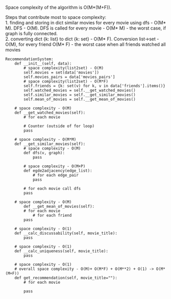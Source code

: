 Space complexity of the algorithm is O(M*(M+F)).

Steps that contribute most to space complexity:
	<br>1. finding and storing in dict similar movies for every movie using dfs - O(M* M). DFS - O(M). DFS is called for every movie - O(M* M) - the worst case, if graph is fully connected.
	<br>2. converting dict {k: list} to dict {k: set} - O(M* F). Conversion list->set - O(M), for every friend O(M* F) - the worst case when all friends watched all movies 


```
RecommendationSystem:
	def __init__(self, data):
		# space complexity(list2set) - O(M)
		self.movies = set(data['movies'])
		self.movies_pairs = data['movies_pairs']
		# space complexity(list2set) - O(M*F)
		self.friends = {k: set(v) for k, v in data['friends'].items()}
		self.watched_movies = self.__get_watched_movies()
		self.similar_movies = self.__get_similar_movies()
		self.mean_of_movies = self.__get_mean_of_movies()
	
	# space complexity - O(M)
	def __get_watched_movies(self):
		# for each movie

		# Counter (outside of for loop)
		pass

	# space complexity - O(M*M)
	def __get_similar_movies(self):
		# space complexity - O(M)
		def dfs(v, graph):
			pass

		# space complexity - O(M+P)		
		def egde2adjacency(edge_list):
			# for each edge_pair
			pass
		
		# for each movie call dfs
		pass

	# space complexity - O(M)
    	def __get_mean_of_movies(self):
		# for each movie
			# for each friend
		pass

	# space complexity - O(1)	
	def __calc_discussability(self, movie_title):
		pass

	# space complexity - O(1)
	def __calc_uniqueness(self, movie_title):
		pass

	# space complexity - O(1)
	# overall space complexity - O(M)+ O(M*F) + O(M**2) + O(1) -> O(M*(M+F))	
	def get_recommendation(self, movie_title=""):
		# for each movie

		pass
```
